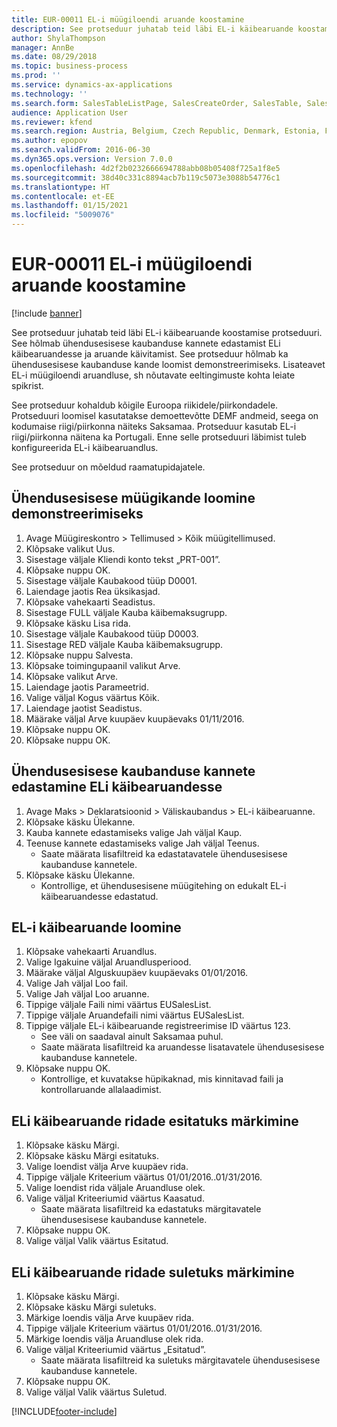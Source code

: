 ```yaml
---
title: EUR-00011 EL-i müügiloendi aruande koostamine
description: See protseduur juhatab teid läbi EL-i käibearuande koostamise protseduuri.
author: ShylaThompson
manager: AnnBe
ms.date: 08/29/2018
ms.topic: business-process
ms.prod: ''
ms.service: dynamics-ax-applications
ms.technology: ''
ms.search.form: SalesTableListPage, SalesCreateOrder, SalesTable, SalesEditLines,  EUSalesList, EUSalesListSelection, SysQueryForm, SysLookup
audience: Application User
ms.reviewer: kfend
ms.search.region: Austria, Belgium, Czech Republic, Denmark, Estonia, Finland, France, Germany, Hungary, Ireland, Italy, Latvia, Lithuania, Netherlands, Poland, Spain, Sweden, United Kingdom
ms.author: epopov
ms.search.validFrom: 2016-06-30
ms.dyn365.ops.version: Version 7.0.0
ms.openlocfilehash: 4d2f2b0232666694788abb08b05408f725a1f8e5
ms.sourcegitcommit: 38d40c331c8894acb7b119c5073e3088b54776c1
ms.translationtype: HT
ms.contentlocale: et-EE
ms.lasthandoff: 01/15/2021
ms.locfileid: "5009076"
---
```

# <a name="eur-00011-generate-the-eu-sales-list-report"></a>EUR-00011 EL-i müügiloendi aruande koostamine

[!include [banner](../../includes/banner.md)]

See protseduur juhatab teid läbi EL-i käibearuande koostamise protseduuri. See hõlmab ühendusesisese kaubanduse kannete edastamist ELi käibearuandesse ja aruande käivitamist. See protseduur hõlmab ka ühendusesisese kaubanduse kande loomist demonstreerimiseks. Lisateavet EL-i müügiloendi aruandluse, sh nõutavate eeltingimuste kohta leiate spikrist.

See protseduur kohaldub kõigile Euroopa riikidele/piirkondadele. Protseduuri loomisel kasutatakse demoettevõtte DEMF andmeid, seega on kodumaise riigi/piirkonna näiteks Saksamaa. Protseduur kasutab EL-i riigi/piirkonna näitena ka Portugali. Enne selle protseduuri läbimist tuleb konfigureerida EL-i käibearuandlus.

See protseduur on mõeldud raamatupidajatele.


## <a name="create-an-intra-community-sales-transaction-for-demo-purposes"></a>Ühendusesisese müügikande loomine demonstreerimiseks
1. Avage Müügireskontro > Tellimused > Kõik müügitellimused.
2. Klõpsake valikut Uus.
3. Sisestage väljale Kliendi konto tekst „PRT-001”.
4. Klõpsake nuppu OK.
5. Sisestage väljale Kaubakood tüüp D0001.
6. Laiendage jaotis Rea üksikasjad.
7. Klõpsake vahekaarti Seadistus.
8. Sisestage FULL väljale Kauba käibemaksugrupp.
9. Klõpsake käsku Lisa rida.
10. Sisestage väljale Kaubakood tüüp D0003.
11. Sisestage RED väljale Kauba käibemaksugrupp.
12. Klõpsake nuppu Salvesta.
13. Klõpsake toimingupaanil valikut Arve.
14. Klõpsake valikut Arve.
15. Laiendage jaotis Parameetrid.
16. Valige väljal Kogus väärtus Kõik.
17. Laiendage jaotist Seadistus.
18. Määrake väljal Arve kuupäev kuupäevaks 01/11/2016.
19. Klõpsake nuppu OK.
20. Klõpsake nuppu OK.

## <a name="transfer-intra-community-trade-transactions-to-the-eu-sales-list"></a>Ühendusesisese kaubanduse kannete edastamine ELi käibearuandesse
1. Avage Maks > Deklaratsioonid > Väliskaubandus > EL-i käibearuanne.
2. Klõpsake käsku Ülekanne.
3. Kauba kannete edastamiseks valige Jah väljal Kaup.
4. Teenuse kannete edastamiseks valige Jah väljal Teenus.
    * Saate määrata lisafiltreid ka edastatavatele ühendusesisese kaubanduse kannetele.  
5. Klõpsake käsku Ülekanne.
    * Kontrollige, et ühendusesisene müügitehing on edukalt EL-i käibearuandesse edastatud.  

## <a name="generate-the-eu-sales-list-report"></a>EL-i käibearuande loomine
1. Klõpsake vahekaarti Aruandlus.
2. Valige Igakuine väljal Aruandlusperiood.
3. Määrake väljal Alguskuupäev kuupäevaks 01/01/2016.
4. Valige Jah väljal Loo fail.
5. Valige Jah väljal Loo aruanne.
6. Tippige väljale Faili nimi väärtus EUSalesList.
7. Tippige väljale Aruandefaili nimi väärtus EUSalesList.
8. Tippige väljale EL-i käibearuande registreerimise ID väärtus 123.
    * See väli on saadaval ainult Saksamaa puhul.  
    * Saate määrata lisafiltreid ka aruandesse lisatavatele ühendusesisese kaubanduse kannetele.  
9. Klõpsake nuppu OK.
    * Kontrollige, et kuvatakse hüpikaknad, mis kinnitavad faili ja kontrollaruande allalaadimist.  

## <a name="mark-eu-sales-list-lines-as-reported"></a>ELi käibearuande ridade esitatuks märkimine
1. Klõpsake käsku Märgi.
2. Klõpsake käsku Märgi esitatuks.
3. Valige loendist välja Arve kuupäev rida.
4. Tippige väljale Kriteerium väärtus 01/01/2016..01/31/2016.
5. Valige loendist rida väljale Aruandluse olek.
6. Valige väljal Kriteeriumid väärtus Kaasatud.
    * Saate määrata lisafiltreid ka edastatuks märgitavatele ühendusesisese kaubanduse kannetele.  
7. Klõpsake nuppu OK.
8. Valige väljal Valik väärtus Esitatud.

## <a name="mark-eu-sales-list-lines-as-closed"></a>ELi käibearuande ridade suletuks märkimine
1. Klõpsake käsku Märgi.
2. Klõpsake käsku Märgi suletuks.
3. Märkige loendis välja Arve kuupäev rida.
4. Tippige väljale Kriteerium väärtus 01/01/2016..01/31/2016.
5. Märkige loendis välja Aruandluse olek rida.
6. Valige väljal Kriteeriumid väärtus „Esitatud”.
    * Saate määrata lisafiltreid ka suletuks märgitavatele ühendusesisese kaubanduse kannetele.  
7. Klõpsake nuppu OK.
8. Valige väljal Valik väärtus Suletud.



[!INCLUDE[footer-include](../../../includes/footer-banner.md)]